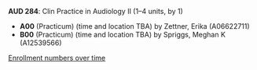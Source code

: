 **AUD 284**: Clin Practice in Audiology II (1–4 units, by 1)

- **A00** (Practicum) (time and location TBA) by Zettner, Erika (A06622711)
- **B00** (Practicum) (time and location TBA) by Spriggs, Meghan K (A12539566)

[Enrollment numbers over time](./AUD284.tsv)
